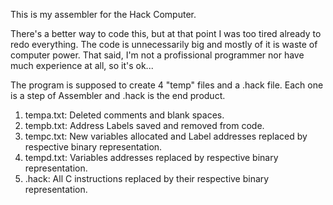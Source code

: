 This is my assembler for the Hack Computer.


There's a better way to code this, but at that point I was too tired already to redo everything. The code is unnecessarily big and mostly of it is waste of computer power.
That said, I'm not a profissional programmer nor have much experience at all, so it's ok...


The program is supposed to create 4 "temp" files and a .hack file. Each one is a step of Assembler and .hack is the end product.

1. tempa.txt: Deleted comments and blank spaces.
2. tempb.txt: Address Labels saved and removed from code.
3. tempc.txt: New variables allocated and Label addresses replaced by respective binary representation.
4. tempd.txt: Variables addresses replaced by respective binary representation.
5. .hack: All C instructions replaced by their respective binary representation.
